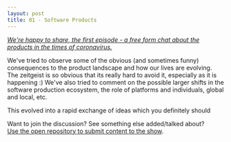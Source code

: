 ```yaml
---
layout: post
title: 01 - Software Products
---
```


[*We're happy to share, the first episode - a free form chat about the products in the times of coronavirus.*](https://www.love4src.com/episodes/01SoftwareProducts.mp3)

We've tried to observe some of the obvious (and sometimes funny) consequences to the product landscape and how our
lives are evolving. The zeitgeist is so obvious that its really hard to avoid it, especially as it is happening :)
We've also tried to comment on the possible larger shifts in the software production ecosystem, the role of platforms 
and individuals, global and local, etc.   

This evolved into a rapid exchange of ideas which you definitely should 


Want to join the discussion? See something else added/talked about?<br/>
[Use the open repository to submit content to the show](https://github.com/Y-Experiment/love4src).